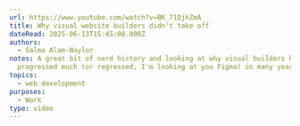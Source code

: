 ```yaml
---
url: https://www.youtube.com/watch?v=BK_71QjkZmA
title: Why visual website builders didn't take off
dateRead: 2025-06-13T15:45:00.000Z
authors:
  - Salma Alam-Naylor
notes: A great bit of nerd history and looking at why visual builders haven't
  progressed much (or regressed, I'm looking at you Figma) in many years.
topics:
  - web development
purposes:
  - Work
type: video
---
```

